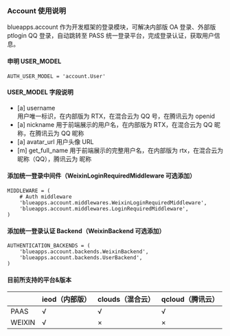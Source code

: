 ### Account 使用说明

blueapps.account 作为开发框架的登录模块，可解决内部版 OA 登录、外部版 ptlogin QQ 登录，自动跳转至 PASS 统一登录平台，完成登录认证，获取用户信息。

#### 申明 USER_MODEL

```
AUTH_USER_MODEL = 'account.User'
```

#### USER_MODEL 字段说明

* [a] username  
    用户唯一标识，在内部版为 RTX，在混合云为 QQ 号，在腾讯云为 openid
* [a] nickname
    用于前端展示的用户名，在内部版为 RTX，在混合云为 QQ 昵称，在腾讯云为 QQ 昵称
* [a] avatar_url
    用户头像 URL
* [m] get_full_name
    用于前端展示的完整用户名，在内部版为 rtx，在混合云为 昵称（QQ），腾讯云为 昵称


#### 添加统一登录中间件（WeixinLoginRequiredMiddleware 可选添加）

```
MIDDLEWARE = (
    # Auth middleware
    'blueapps.account.middlewares.WeixinLoginRequiredMiddleware',
    'blueapps.account.middlewares.LoginRequiredMiddleware',
)
```

#### 添加统一登录认证 Backend（WeixinBackend 可选添加）

```
AUTHENTICATION_BACKENDS = (
    'blueapps.account.backends.WeixinBackend',
    'blueapps.account.backends.UserBackend',
)
```


#### 目前所支持的平台&版本

|   | ieod（内部版）| clouds（混合云） | qcloud（腾讯云）|
| ------------ | ------------ |------------ | ------------ |
| PAAS   |     √        |       √         |       √       |
| WEIXIN |     √        |       ×         |       ×       |


